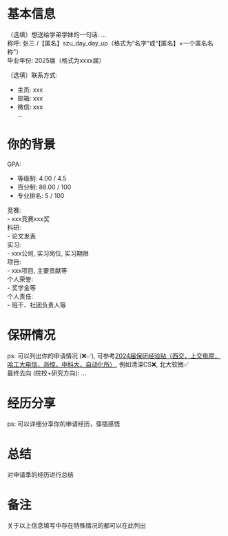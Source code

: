 # 基本信息
（选填）想送给学弟学妹的一句话: ...<br>
称呼: 张三 /【匿名】szu_day_day_up（格式为”名字“或“【匿名】+一个匿名名称”）<br>
毕业年份: 2025届（格式为xxxx届）<br>

（选填）联系方式: <br>
- 主页: xxx<br>
- 邮箱: xxx<br>
- 微信: xxx<br>
...<br>

# 你的背景
GPA: <br>
- 等级制: 4.00 / 4.5<br>
- 百分制: 88.00 / 100<br>
- 专业排名: 5 / 100<br>

竞赛:<br>
    - xxx竞赛xxx奖<br>
科研: <br>
    - 论文发表<br>
实习: <br>
    - xxx公司, 实习岗位, 实习期限<br>
项目:<br>
    - xxx项目, 主要贡献等<br>
个人荣誉:<br>
    - 奖学金等<br>
个人责任:<br>
    - 班干、社团负责人等<br>

# 保研情况
ps: 可以列出你的申请情况 (❌✅), 可参考[2024届保研经验贴（西交，上交电院，哈工大电信，浙控，中科大，自动化所）](https://zhuanlan.zhihu.com/p/656435604), 例如清深CS❌, 北大软微✅<br>
最终去向 (院校+研究方向): ...

# 经历分享
ps: 可以详细分享你的申请经历，穿插感悟

# 总结
对申请季的经历进行总结

# 备注
关于以上信息填写中存在特殊情况的都可以在此列出